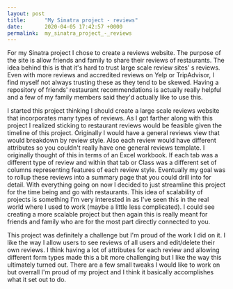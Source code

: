 ```yaml
---
layout: post
title:      "My Sinatra project - reviews"
date:       2020-04-05 17:42:57 +0000
permalink:  my_sinatra_project_-_reviews
---
```



For my Sinatra project I chose to create a reviews website. The purpose of the site is allow friends and family to share their reviews of restaurants. The idea behind this is that it's hard to trust large scale review sites' s reviews. Even with more reviews and accredited reviews on Yelp or TripAdvisor, I find myself not always trusting these as they tend to be skewed. Having a repository of friends' restaurant recommendations is actually really helpful and a few of my family members said they'd actually like to use this. 

I started this project thinking I should create a large scale reviews website that incorporates many types of reviews. As I got farther along with this project I realized sticking to restaurant reviews would be feasible given the timeline of this project. Originally I would have a general reviews view that would breakdown by review style. Also each review would have different attributes so you couldn't really have one general reviews template. I originally thought of this in terms of an Excel workbook. If each tab was a different type of review and within that tab or Class was a different set of columns representing features of each review style. Eventually my goal was to rollup these reviews into a summary page that you could drill into for detail. With everything going on now I decided to just streamline this project for the time being and go with restaurants. This idea of scalability of projects is something I'm very interested in as I've seen this in the real world where I used to work (maybe a little less complicated). I could see creating a more scalable project but then again this is really meant for friends and family who are for the most part directly connected to you. 

This project was definitely a challenge but I'm proud of the work I did on it. I like the way I allow users to see reviews of all users and edit/delete their own reviews. I think having a lot of attributes for each review and allowing different form types made this a bit more challenging but I like the way this ultimately turned out. There are a few small tweaks I would like to work on but overrall I'm proud of my project and I think it basically accomplishes what it set out to do. 

